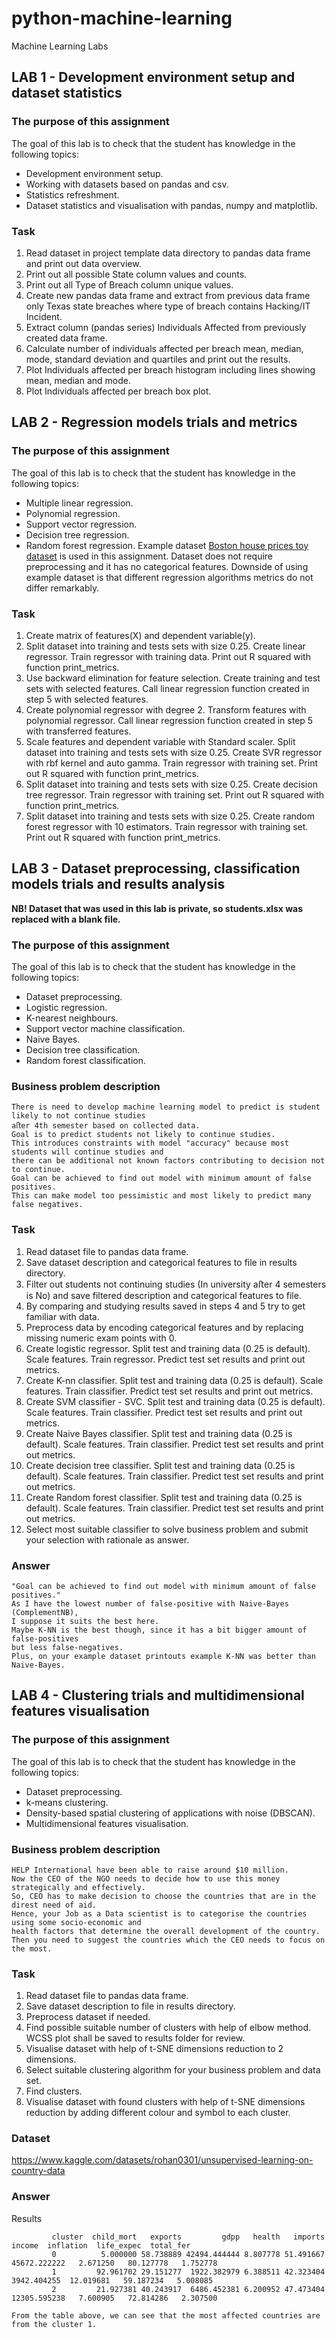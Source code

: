 # python-machine-learning
Machine Learning Labs

## LAB 1 - Development environment setup and dataset statistics
### The purpose of this assignment
The goal of this lab is to check that the student has knowledge in the following topics:
* Development environment setup.
* Working with datasets based on pandas and csv.
* Statistics refreshment.
* Dataset statistics and visualisation with pandas, numpy and matplotlib.

### Task
1. Read dataset in project template data directory to pandas data frame and print out data overview.
2. Print out all possible State column values and counts.
3. Print out all Type of Breach column unique values.
4. Create new pandas data frame and extract from previous data frame only Texas state breaches where type of breach contains Hacking/IT Incident.
5. Extract column (pandas series) Individuals Affected from previously created data frame.
6. Calculate number of individuals affected per breach mean, median, mode, standard deviation and quartiles and print out the results.
7. Plot Individuals affected per breach histogram including lines showing mean, median and mode.
8. Plot Individuals affected per breach box plot.

## LAB 2 - Regression models trials and metrics
### The purpose of this assignment
The goal of this lab is to check that the student has knowledge in the following topics:
* Multiple linear regression.
* Polynomial regression.
* Support vector regression.
* Decision tree regression.
* Random forest regression.
Example dataset [Boston house prices toy dataset](https://scikit-learn.org/stable/datasets/toy_dataset.html) is used in this assignment. Dataset does not require preprocessing and it has no categorical features. Downside of using example dataset is that different regression algorithms metrics do not differ remarkably.

### Task
1. Create matrix of features(X) and dependent variable(y).
2. Split dataset into training and tests sets with size 0.25. Create linear regressor. Train regressor with training data. Print out R squared with function print_metrics.
3. Use backward elimination for feature selection. Create training and test sets with selected features. Call linear regression function created in step 5 with selected features.
4. Create polynomial regressor with degree 2. Transform features with polynomial regressor. Call linear regression function created in step 5 with transferred features.
5. Scale features and dependent variable with Standard scaler. Split dataset into training and tests sets with size 0.25. Create SVR regressor with rbf kernel and auto gamma. Train regressor with training set. Print out R squared with function print_metrics.
6. Split dataset into training and tests sets with size 0.25. Create decision tree regressor. Train regressor with training set. Print out R squared with function print_metrics.
7. Split dataset into training and tests sets with size 0.25. Create random forest regressor with 10 estimators. Train regressor with training set. Print out R squared with function print_metrics.

## LAB 3 - Dataset preprocessing, classification models trials and results analysis
**NB! Dataset that was used in this lab is private, so students.xlsx was replaced with a blank file.**
### The purpose of this assignment
The goal of this lab is to check that the student has knowledge in the following topics:
* Dataset preprocessing.
* Logistic regression.
* K-nearest neighbours.
* Support vector machine classification.
* Naive Bayes.
* Decision tree classification.
* Random forest classification.

### Business problem description
```
There is need to develop machine learning model to predict is student likely to not continue studies
aﬅer 4th semester based on collected data.
Goal is to predict students not likely to continue studies. 
This introduces constraints with model "accuracy" because most students will continue studies and 
there can be additional not known factors contributing to decision not to continue. 
Goal can be achieved to find out model with minimum amount of false positives. 
This can make model too pessimistic and most likely to predict many false negatives.
```

### Task
1. Read dataset file to pandas data frame.
2. Save dataset description and categorical features to file in results directory.
3. Filter out students not continuing studies (In university aﬅer 4 semesters is No) and save filtered description and categorical features to file.
4. By comparing and studying results saved in steps 4 and 5 try to get familiar with data.
5. Preprocess data by encoding categorical features and by replacing missing numeric exam points with 0.
6. Create logistic regressor. Split test and training data (0.25 is default). Scale features. Train regressor. Predict test set results and print out metrics.
7. Create K-nn classifier. Split test and training data (0.25 is default). Scale features. Train classifier. Predict test set results and print out metrics.
8. Create SVM classifier - SVC. Split test and training data (0.25 is default). Scale features. Train classifier. Predict test set results and print out metrics.
9. Create Naive Bayes classifier. Split test and training data (0.25 is default). Scale features. Train classifier. Predict test set results and print out metrics.
10. Create decision tree classifier. Split test and training data (0.25 is default). Scale features. Train classifier. Predict test set results and print out metrics.
11. Create Random forest classifier. Split test and training data (0.25 is default). Scale features. Train classifier. Predict test set results and print out metrics.
12. Select most suitable classifier to solve business problem and submit your selection with rationale as answer.

### Answer
```
"Goal can be achieved to find out model with minimum amount of false positives."
As I have the lowest number of false-positive with Naive-Bayes (ComplementNB), 
I suppose it suits the best here.
Maybe K-NN is the best though, since it has a bit bigger amount of false-positives 
but less false-negatives. 
Plus, on your example dataset printouts example K-NN was better than Naive-Bayes.
```

## LAB 4 - Clustering trials and multidimensional features visualisation
### The purpose of this assignment
The goal of this lab is to check that the student has knowledge in the following topics:
* Dataset preprocessing.
* k-means clustering.
* Density-based spatial clustering of applications with noise (DBSCAN).
* Multidimensional features visualisation.

### Business problem description
```
HELP International have been able to raise around $10 million. 
Now the CEO of the NGO needs to decide how to use this money strategically and effectively. 
So, CEO has to make decision to choose the countries that are in the direst need of aid. 
Hence, your Job as a Data scientist is to categorise the countries using some socio-economic and 
health factors that determine the overall development of the country. 
Then you need to suggest the countries which the CEO needs to focus on the most.
```

### Task
1. Read dataset file to pandas data frame.
2. Save dataset description to file in results directory.
3. Preprocess dataset if needed.
4. Find possible suitable number of clusters with help of elbow method. WCSS plot shall be saved to results folder for review.
5. Visualise dataset with help of t-SNE dimensions reduction to 2 dimensions.
6. Select suitable clustering algorithm for your business problem and data set.
7. Find clusters.
8. Visualise dataset with found clusters with help of t-SNE dimensions reduction by adding different colour and symbol to each cluster.

### Dataset
https://www.kaggle.com/datasets/rohan0301/unsupervised-learning-on-country-data

### Answer
Results
```
         cluster  child_mort   exports         gdpp   health   imports       income  inflation  life_expec  total_fer 
         0          5.000000 58.738889 42494.444444 8.807778 51.491667 45672.222222   2.671250   80.127778   1.752778
         1         92.961702 29.151277  1922.382979 6.388511 42.323404  3942.404255  12.019681   59.187234   5.008085
         2         21.927381 40.243917  6486.452381 6.200952 47.473404 12305.595238   7.600905   72.814286   2.307500

From the table above, we can see that the most affected countries are from the cluster 1.
```